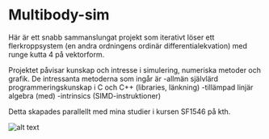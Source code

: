 # Multibody-sim

Här är ett snabb sammanslungat projekt som iterativt löser ett flerkroppsystem (en andra ordningens ordinär differentialekvation) med runge kutta 4 på vektorform.

Projektet påvisar kunskap och intresse i simulering, numeriska metoder och grafik. De intressanta metoderna som ingår är
-allmän självlärd programmeringskunskap i C och C++ (libraries, länkning)
-tillämpad linjär algebra (med)
-intrinsics (SIMD-instruktioner)

Detta skapades parallellt med mina studier i kursen SF1546 på kth.

![alt text](http://url/to/img.png)
